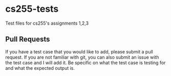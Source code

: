# cs255-tests
Test files for cs255's assignments 1,2,3

## Pull Requests
If you have a test case that you would like to add, please submit a pull request. If you are not familiar with git, you can also submit an issue with the test case and I will add it.
Be specific on what the test case is testing for and what the expected output is.
